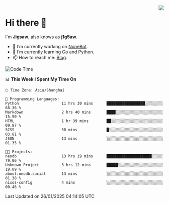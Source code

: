 <a href="#">
  <img align="right" src="https://github-readme-stats.vercel.app/api?username=j1g5awi&count_private=true&show_icons=true&title_color=80070B&text_color=B3B3B3&bg_color=212121&icon_color=80070B" />
</a>

# Hi there 👋

I'm **Jigsaw**, also knows as **j1g5aw**.

- 🔭 I’m currently working on [NoneBot](https://github.com/nonebot).
- 🌱 I’m currently learning Go and Python.
- 📫 How to reach me: [Blog](https://blog.maddestroyer.xyz/).

<!--START_SECTION:waka-->
![Code Time](http://img.shields.io/badge/Code%20Time-1%2C854%20hrs%206%20mins-blue)

📊 **This Week I Spent My Time On** 

```text
🕑︎ Time Zone: Asia/Shanghai

💬 Programming Languages: 
Python                   11 hrs 30 mins      █████████████████░░░░░░░░   68.36 % 
Markdown                 2 hrs 40 mins       ████░░░░░░░░░░░░░░░░░░░░░   15.90 % 
HTML                     1 hr 39 mins        ██░░░░░░░░░░░░░░░░░░░░░░░   09.87 % 
SCSS                     38 mins             █░░░░░░░░░░░░░░░░░░░░░░░░   03.81 % 
JSON                     13 mins             ░░░░░░░░░░░░░░░░░░░░░░░░░   01.35 % 

🐱‍💻 Projects: 
neodb                    13 hrs 19 mins      ████████████████████░░░░░   79.06 % 
Unknown Project          3 hrs 12 mins       █████░░░░░░░░░░░░░░░░░░░░   19.09 % 
about.neodb.social       13 mins             ░░░░░░░░░░░░░░░░░░░░░░░░░   01.38 % 
nixos-config             4 mins              ░░░░░░░░░░░░░░░░░░░░░░░░░   00.46 % 
```


 Last Updated on 26/01/2025 04:14:05 UTC
<!--END_SECTION:waka-->
